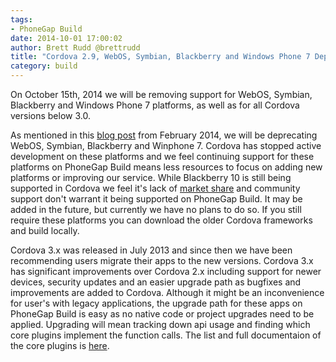 ```yaml
---
tags:
- PhoneGap Build
date: 2014-10-01 17:00:02
author: Brett Rudd @brettrudd
title: "Cordova 2.9, WebOS, Symbian, Blackberry and Windows Phone 7 Deprecations"
category: build
---
```


On October 15th, 2014 we will be removing support for WebOS, Symbian, Blackberry
and Windows Phone 7 platforms, as well as for all Cordova versions below 3.0.

As mentioned in this [blog post](http://phonegap.com/blog/2014/02/21/platform-deprecation/)
from February 2014, we will
be deprecating WebOS, Symbian, Blackberry and Winphone 7. Cordova has stopped active development
on these platforms and we feel continuing support for these platforms on
PhoneGap Build means less resources to focus on adding new platforms or
improving our service. While Blackberry 10 is still being supported in Cordova we
feel it's lack of [market share](http://www.idc.com/prodserv/smartphone-os-market-share.jsp) and
community support don't warrant it being supported on PhoneGap
Build. It may be added in the future, but currently we have no plans to do so. If you still require these
platforms you can download the older Cordova frameworks and build locally.

Cordova 3.x was released in July 2013 and since then we have been recommending
users migrate their apps to the new versions. Cordova 3.x has significant improvements
over Cordova 2.x including support for newer devices, security updates and an easier upgrade
path as bugfixes and improvements are added to Cordova. Although it might be an
inconvenience for user's with legacy applications, the upgrade path for these
apps on PhoneGap Build is easy as no native code or project upgrades need to
be applied. Upgrading will mean tracking down api usage and finding which core plugins
implement the function calls. The list and full documentaion of the core plugins is
[here](http://docs.phonegap.com/en/3.5.0/cordova_plugins_pluginapis.md.html#Plugin%20APIs).
